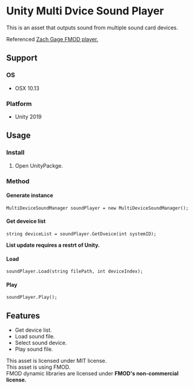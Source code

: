 
# Unity Multi Dvice Sound Player

This is an asset that outputs sound from multiple sound card devices.  

Referenced [Zach Gage FMOD player.](http://forum.openframeworks.cc/t/multi-device-targeting-with-fmod/951)

## Support

### OS
- OSX 10.13

### Platform
- Unity 2019


## Usage

### Install
1. Open UnityPackge.


### Method

#### Generate instance

`MultiDeviceSoundManager soundPlayer = new MultiDeviceSoundManager();`

#### Get deveice list

`string deviceList = soundPlayer.GetDveice(int systemID);`	

**List update requires a restrt of Unity.**

#### Load
	
`soundPlayer.Load(string filePath, int deviceIndex);`

#### Play

`soundPlayer.Play();`


## Features

- Get device list.
- Load sound file.
- Select sound device.
- Play sound file.

This asset is licensed under MIT license.  
This asset is using FMOD.  
FMOD dynamic libraries are licensed under **FMOD's non-commercial license.**
